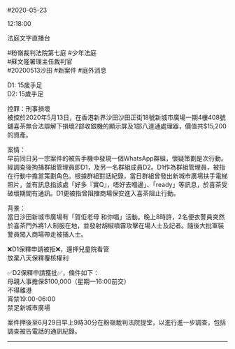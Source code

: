 #2020-05-23


12:18:00

法庭文字直播台

\#粉嶺裁判法院第七庭 \#少年法庭  
\#蘇文隆署理主任裁判官  
\#20200513沙田 \#新案件 \#庭外消息  
  
D1: 15歲手足  
D2: 15歲手足  
  
控罪：刑事損壞  
被控於2020年5月13日，在香港新界沙田沙田正街18號新城市廣場一期4樓408號舖喜茶無合法辯解下損壞2部收銀機的顯示屏及1部八達通處理器，價值共$15,200的資產。  
  
案情：  
早前同日另一宗案件的被告手機中發現一個WhatsApp群組，懷疑策劃是次行動。經調查後拘捕群組管理員即D1，及另一名群組成員D2。D1作為群組管理員，被指在行動中擔當策劃角色。根據群組對話紀錄，當日群組曾發出新城市廣場扶手電梯照片，並有訊息指該處「好多『實Q』，唔好去嗰邊」、「ready」等訊息，於喜茶受破壞期間有通訊。D1更被指曾阻擋商場保安進入喜茶阻止行動。  
  
背景：  
當日沙田新城市廣場有「賀佢老母 和你唱」活動。晚上8時許，2名便衣警員突然於喜茶門外將1人制服在地，並發射胡椒噴霧攻擊在場人士及記者。隨後大批軍裝警員闖入商場帶走被捕人士。  
  
❌D1保釋申請被拒❌，還押兒童院看管  
放棄八天保釋覆核權利  
  
✅D2保釋申請獲批✅，條件如下：  
母親人事擔保$100,000（星期一16:00前交）  
不得離港  
宵禁19:00-06:00  
禁足新城市廣場  
  
案件押後至6月29日早上9時30分在粉嶺裁判法院提堂，以進行進一步調查，包括調查被告電話的通訊紀錄。

---
      
